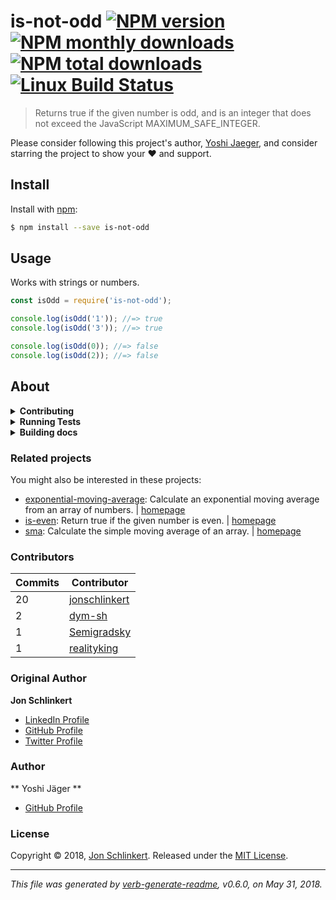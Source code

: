 # is-not-odd [![NPM version](https://img.shields.io/npm/v/is-not-odd.svg?style=flat)](https://www.npmjs.com/package/is-not-odd) [![NPM monthly downloads](https://img.shields.io/npm/dm/is-not-odd.svg?style=flat)](https://npmjs.org/package/is-not-odd) [![NPM total downloads](https://img.shields.io/npm/dt/is-not-odd.svg?style=flat)](https://npmjs.org/package/is-not-odd) [![Linux Build Status](https://img.shields.io/travis/jonschlinkert/is-not-odd.svg?style=flat&label=Travis)](https://travis-ci.org/YoshiJaeger/is-not-odd)

> Returns true if the given number is odd, and is an integer that does not exceed the JavaScript MAXIMUM_SAFE_INTEGER.

Please consider following this project's author, [Yoshi Jaeger](https://github.com/YoshiJaeger), and consider starring the project to show your :heart: and support.

## Install

Install with [npm](https://www.npmjs.com/):

```sh
$ npm install --save is-not-odd
```

## Usage

Works with strings or numbers.

```js
const isOdd = require('is-not-odd');

console.log(isOdd('1')); //=> true
console.log(isOdd('3')); //=> true

console.log(isOdd(0)); //=> false
console.log(isOdd(2)); //=> false
```

## About

<details>
<summary><strong>Contributing</strong></summary>

Pull requests and stars are always welcome. For bugs and feature requests, [please create an issue](../../issues/new).

</details>

<details>
<summary><strong>Running Tests</strong></summary>

Running and reviewing unit tests is a great way to get familiarized with a library and its API. You can install dependencies and run tests with the following command:

```sh
$ npm install && npm test
```

</details>

<details>
<summary><strong>Building docs</strong></summary>

_(This project's readme.md is generated by [verb](https://github.com/verbose/verb-generate-readme), please don't edit the readme directly. Any changes to the readme must be made in the [.verb.md](.verb.md) readme template.)_

To generate the readme, run the following command:

```sh
$ npm install -g verbose/verb#dev verb-generate-readme && verb
```

</details>

### Related projects

You might also be interested in these projects:

* [exponential-moving-average](https://www.npmjs.com/package/exponential-moving-average): Calculate an exponential moving average from an array of numbers. | [homepage](https://github.com/jonschlinkert/exponential-moving-average "Calculate an exponential moving average from an array of numbers.")
* [is-even](https://www.npmjs.com/package/is-even): Return true if the given number is even. | [homepage](https://github.com/jonschlinkert/is-even "Return true if the given number is even.")
* [sma](https://www.npmjs.com/package/sma): Calculate the simple moving average of an array. | [homepage](https://github.com/doowb/sma "Calculate the simple moving average of an array.")

### Contributors

| **Commits** | **Contributor** | 
| --- | --- |
| 20 | [jonschlinkert](https://github.com/jonschlinkert) |
| 2 | [dym-sh](https://github.com/dym-sh) |
| 1 | [Semigradsky](https://github.com/Semigradsky) |
| 1 | [realityking](https://github.com/realityking) |

### Original Author

**Jon Schlinkert**

* [LinkedIn Profile](https://linkedin.com/in/jonschlinkert)
* [GitHub Profile](https://github.com/jonschlinkert)
* [Twitter Profile](https://twitter.com/jonschlinkert)

### Author

** Yoshi Jäger **
* [GitHub Profile](https://github.com/YoshiJaeger)

### License

Copyright © 2018, [Jon Schlinkert](https://github.com/jonschlinkert).
Released under the [MIT License](LICENSE).

***

_This file was generated by [verb-generate-readme](https://github.com/verbose/verb-generate-readme), v0.6.0, on May 31, 2018._

